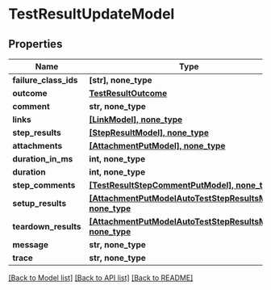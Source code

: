 # TestResultUpdateModel


## Properties
Name | Type | Description | Notes
------------ | ------------- | ------------- | -------------
**failure_class_ids** | **[str], none_type** |  | [optional] 
**outcome** | [**TestResultOutcome**](TestResultOutcome.md) |  | [optional] 
**comment** | **str, none_type** |  | [optional] 
**links** | [**[LinkModel], none_type**](LinkModel.md) |  | [optional] 
**step_results** | [**[StepResultModel], none_type**](StepResultModel.md) |  | [optional] 
**attachments** | [**[AttachmentPutModel], none_type**](AttachmentPutModel.md) |  | [optional] 
**duration_in_ms** | **int, none_type** |  | [optional] 
**duration** | **int, none_type** |  | [optional] 
**step_comments** | [**[TestResultStepCommentPutModel], none_type**](TestResultStepCommentPutModel.md) |  | [optional] 
**setup_results** | [**[AttachmentPutModelAutoTestStepResultsModel], none_type**](AttachmentPutModelAutoTestStepResultsModel.md) |  | [optional] 
**teardown_results** | [**[AttachmentPutModelAutoTestStepResultsModel], none_type**](AttachmentPutModelAutoTestStepResultsModel.md) |  | [optional] 
**message** | **str, none_type** |  | [optional] 
**trace** | **str, none_type** |  | [optional] 

[[Back to Model list]](../README.md#documentation-for-models) [[Back to API list]](../README.md#documentation-for-api-endpoints) [[Back to README]](../README.md)


